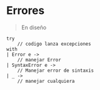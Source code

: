 # Errores

> En diseño

```
try
    // codigo lanza excepciones
with
| Error e ->
    // manejar Error
| SyntaxError e ->
    // Manejar error de sintaxis
| _ ->
    // manejar cualquiera
```

